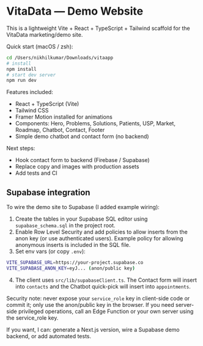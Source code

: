 # VitaData — Demo Website

This is a lightweight Vite + React + TypeScript + Tailwind scaffold for the VitaData marketing/demo site.

Quick start (macOS / zsh):

```bash
cd /Users/nikhilkumar/Downloads/vitaapp
# install
npm install
# start dev server
npm run dev
```

Features included:
- React + TypeScript (Vite)
- Tailwind CSS
- Framer Motion installed for animations
- Components: Hero, Problems, Solutions, Patients, USP, Market, Roadmap, Chatbot, Contact, Footer
- Simple demo chatbot and contact form (no backend)

Next steps:
- Hook contact form to backend (Firebase / Supabase)
- Replace copy and images with production assets
- Add tests and CI

Supabase integration
--------------------

To wire the demo site to Supabase (I added example wiring):

1. Create the tables in your Supabase SQL editor using `supabase_schema.sql` in the project root.
2. Enable Row Level Security and add policies to allow inserts from the anon key (or use authenticated users). Example policy for allowing anonymous inserts is included in the SQL file.
3. Set env vars (or copy `.env`):

```bash
VITE_SUPABASE_URL=https://your-project.supabase.co
VITE_SUPABASE_ANON_KEY=eyJ... (anon/public key)
```

4. The client uses `src/lib/supabaseClient.ts`. The Contact form will insert into `contacts` and the Chatbot quick-pick will insert into `appointments`.

Security note: never expose your `service_role` key in client-side code or commit it; only use the anon/public key in the browser. If you need server-side privileged operations, call an Edge Function or your own server using the service_role key.

If you want, I can: generate a Next.js version, wire a Supabase demo backend, or add automated tests.
